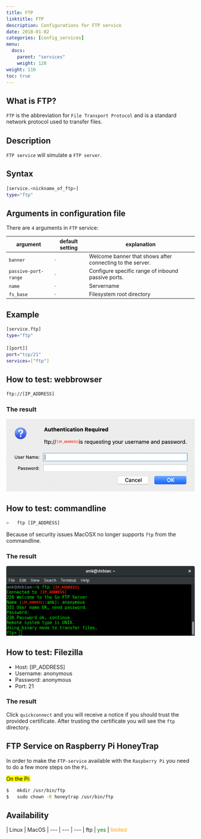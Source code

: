 ```yaml
---
title: FTP
linktitle: FTP
description: Configurations for FTP service
date: 2018-01-02
categories: [config_services]
menu:
  docs:
    parent: "services"
    weight: 120
weight: 110
toc: true
---
```

## What is FTP?

`FTP` is the abbreviation for `File Transport Protocol` and is a standard network protocol used to transfer files.

## Description

`FTP service` will simulate a `FTP server`.

## Syntax

```bash
[service.<nickname_of_ftp>]
type="ftp"
```


## Arguments in configuration file

There are `4` arguments in `FTP` service:

 argument  | default setting | explanation
  ---  | --- | ---
`banner` |  <span style="color:gray">-</span> | Welcome banner that shows after connecting to the server.
`passive-port-range` | <span style="color:gray">-</span> | Configure specific range of inbound passive ports.
`name` | <span style="color:gray">-</span> | Servername
`fs_base` | <span style="color:gray">-</span> | Filesystem root directory


## Example

```bash
[service.ftp]
type="ftp"

[[port]]
port="tcp/21"
services=["ftp"]
```

## How to test: webbrowser

```bash
ftp://[IP_ADDRESS]
```
### The result
![](/services/images/ftp-webbrowser.png)

## How to test: commandline

```bash
>   ftp [IP_ADDRESS]
```
Because of security issues MacOSX no longer supports `ftp` from the commandline.

### The result
![](/services/images/ftp-commandline-connected.png)

## How to test: Filezilla
- Host: [IP_ADDRESS]
- Username: anonymous
- Password: anonymous
- Port: 21

### The result
Click `quickconnect` and you will receive a notice if you should trust the provided certificate. After trusting the certificate you will see the `ftp` directory.

## FTP Service on Raspberry Pi HoneyTrap
In order to make the `FTP-service` available with the `Raspberry Pi` you need to do a few more steps on the `Pi`.

<mark>On the Pi:</mark>
```bash
$   mkdir /usr/bin/ftp
$   sudo chown -R honeytrap /usr/bin/ftp
```

## Availability

 | Linux | MacOS |
--- | --- | --- |
ftp | <span style="color:green">yes</span> | <span style="color:orange">limited</span>
